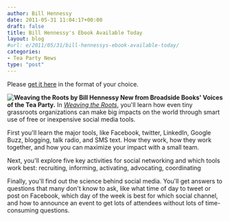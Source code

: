 ```yaml
---
author: Bill Hennessy
date: 2011-05-31 11:04:17+00:00
draft: false
title: Bill Hennessy's Ebook Available Today
layout: blog
#url: e/2011/05/31/bill-hennessys-ebook-available-today/
categories:
- Tea Party News
type: "post"
---
```


Please [get it here](https://www.amazon.com/Weaving-Roots-Maximize-Social-ebook/dp/B004YW4LMI/ref=as_li_tf_mfw?&camp=212361&linkCode=wey&tag=hennesssview-20&creative=380737) in the format of your choice.

**![Weaving the Roots by Bill Hennessy](https://ecx.images-amazon.com/images/I/51m5i7Tat6L._SS500_.jpg)
New from Broadside Books' Voices of the Tea Party.** In _[Weaving the Roots](https://www.amazon.com/Weaving-Roots-Maximize-Social-ebook/dp/B004YW4LMI/ref=as_li_tf_mfw?&camp=212361&linkCode=wey&tag=hennesssview-20&creative=380737)_, you'll learn how even tiny grassroots organizations can make big impacts on the world through smart use of free or inexpensive social media tools.

First you'll learn the major tools, like Facebook, twitter, LinkedIn, Google Buzz, blogging, talk radio, and SMS text. How they work, how they work together, and how you can maximize your impact with a small team.

Next, you'll explore five key activities for social networking and which tools work best: recruiting, informing, activating, advocating, coordinating

Finally, you'll find out the science behind social media. You'll get answers to questions that many don't know to ask, like what time of day to tweet or post on Facebook, which day of the week is best for which social channel, and how to announce an event to get lots of attendees without lots of time-consuming questions.


